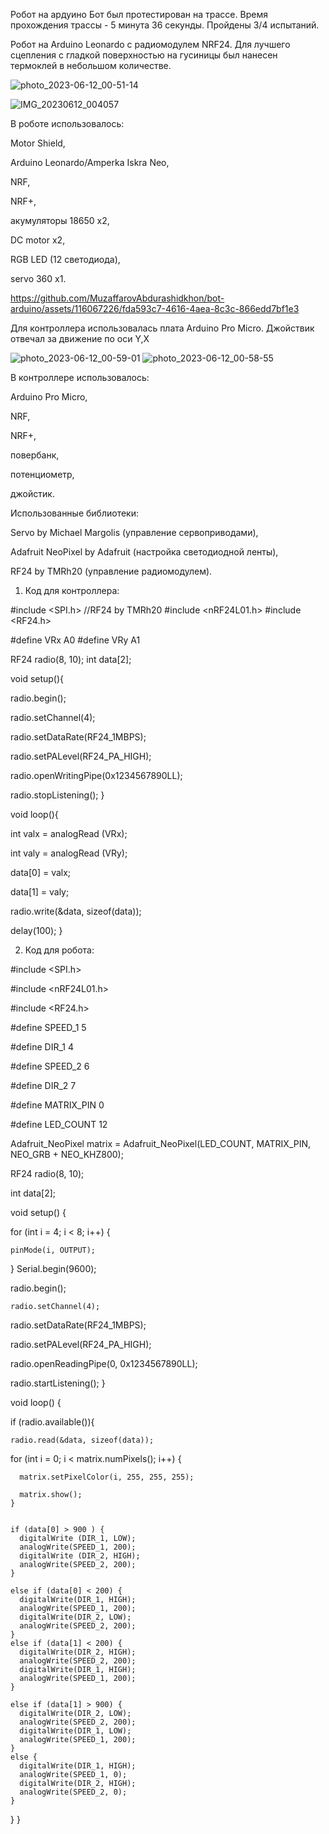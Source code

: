 Робот на ардуино
Бот был протестирован на трассе. Время прохождения трассы - 5 минута 36 секунды. Пройдены 3/4 испытаний.

Робот на Arduino Leonardo с радиомодулем NRF24. Для лучшего сцепления с гладкой поверхностью на гусиницы был нанесен термоклей в небольшом количестве.

![photo_2023-06-12_00-51-14](https://github.com/MuzaffarovAbdurashidkhon/bot-arduino/assets/116067226/35b40e4d-948f-4b3d-b6ed-71afb111970d)

![IMG_20230612_004057](https://github.com/MuzaffarovAbdurashidkhon/bot-arduino/assets/116067226/a6a16a98-555e-4fbb-aad7-74bb36f6d34f)


В роботе использовалось:

Motor Shield,

Arduino Leonardo/Amperka Iskra Neo,

NRF,

NRF+,

акумуляторы 18650 x2,

DC motor x2,

RGB LED  (12 светодиода),

servo 360 x1.



https://github.com/MuzaffarovAbdurashidkhon/bot-arduino/assets/116067226/fda593c7-4616-4aea-8c3c-866edd7bf1e3

Для контроллера использовалась плата Arduino Pro Micro. Джойствик отвечал за движение по оси Y,X

![photo_2023-06-12_00-59-01](https://github.com/MuzaffarovAbdurashidkhon/bot-arduino/assets/116067226/f066537f-93ec-4936-9b58-ac70c2b8e2c0)
![photo_2023-06-12_00-58-55](https://github.com/MuzaffarovAbdurashidkhon/bot-arduino/assets/116067226/2297a1e0-3a49-45dd-8b5c-c804429b4c0d)

В контроллере использовалось:

Arduino Pro Micro,

NRF,

NRF+,

повербанк,

потенциометр,

джойстик.

Использованные библиотеки:

Servo by Michael Margolis (управление сервоприводами),

Adafruit NeoPixel by Adafruit (настройка светодиодной ленты),

RF24 by TMRh20 (управление радиомодулем).

1. Код для контроллера:

#include <SPI.h> //RF24 by TMRh20
#include <nRF24L01.h>
#include <RF24.h>

#define VRx A0
#define VRy A1

RF24 radio(8, 10);
int data[2];

void setup(){

   radio.begin();
   
  radio.setChannel(4);
  
  radio.setDataRate(RF24_1MBPS);
  
  radio.setPALevel(RF24_PA_HIGH);
  
  radio.openWritingPipe(0x1234567890LL);
  
  radio.stopListening();
}

void loop(){

   int valx = analogRead (VRx);
   
   int valy = analogRead (VRy);
   
   data[0] = valx;
   
   data[1] = valy;

  radio.write(&data, sizeof(data));
  
  delay(100);
}



2. Код для робота:

#include <SPI.h>

#include <nRF24L01.h>

#include <RF24.h>


#define SPEED_1      5 

#define DIR_1        4
 
#define SPEED_2      6

#define DIR_2        7

#define MATRIX_PIN    0

#define LED_COUNT 12

Adafruit_NeoPixel matrix = Adafruit_NeoPixel(LED_COUNT, MATRIX_PIN, NEO_GRB + NEO_KHZ800);

RF24 radio(8, 10);

int data[2];

 
void setup() {

  for (int i = 4; i < 8; i++) {     
  
    pinMode(i, OUTPUT);
  }
    Serial.begin(9600);

  radio.begin();
  
    radio.setChannel(4);
    
  radio.setDataRate(RF24_1MBPS);
  
  radio.setPALevel(RF24_PA_HIGH);
  
  radio.openReadingPipe(0, 0x1234567890LL);
  
  radio.startListening();
} 
 
void loop() {

  if (radio.available()){
  
    radio.read(&data, sizeof(data));

   for (int i = 0; i < matrix.numPixels(); i++) {
   
      matrix.setPixelColor(i, 255, 255, 255);
      
      matrix.show();  
    }


    if (data[0] > 900 ) {
      digitalWrite (DIR_1, LOW);
      analogWrite(SPEED_1, 200);  
      digitalWrite (DIR_2, HIGH);
      analogWrite(SPEED_2, 200);  
    }
    
    else if (data[0] < 200) {
      digitalWrite(DIR_1, HIGH);
      analogWrite(SPEED_1, 200);
      digitalWrite(DIR_2, LOW);
      analogWrite(SPEED_2, 200);
    }
    else if (data[1] < 200) {
      digitalWrite(DIR_2, HIGH);
      analogWrite(SPEED_2, 200);
      digitalWrite(DIR_1, HIGH);
      analogWrite(SPEED_1, 200);
    }

    else if (data[1] > 900) {
      digitalWrite(DIR_2, LOW);
      analogWrite(SPEED_2, 200);  
      digitalWrite(DIR_1, LOW);
      analogWrite(SPEED_1, 200); 
    }
    else {  
      digitalWrite(DIR_1, HIGH);
      analogWrite(SPEED_1, 0);
      digitalWrite(DIR_2, HIGH);
      analogWrite(SPEED_2, 0);  
    }

  }
}


